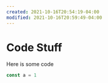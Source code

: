 ```yaml
---
created: 2021-10-16T20:54:19-04:00
modified: 2021-10-16T20:59:49-04:00
---
```


# Code Stuff

Here is some code

```javascript
const a = 1
```
